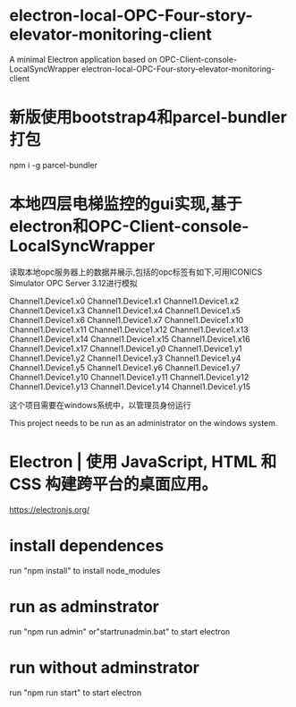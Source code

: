 # electron-local-OPC-Four-story-elevator-monitoring-client



A minimal Electron application based on OPC-Client-console-LocalSyncWrapper
electron-local-OPC-Four-story-elevator-monitoring-client

# 新版使用bootstrap4和parcel-bundler打包

npm i -g parcel-bundler

# 本地四层电梯监控的gui实现,基于electron和OPC-Client-console-LocalSyncWrapper
读取本地opc服务器上的数据并展示,包括的opc标签有如下,可用ICONICS Simulator OPC Server 3.12进行模拟

 Channel1.Device1.x0 Channel1.Device1.x1 Channel1.Device1.x2 Channel1.Device1.x3 Channel1.Device1.x4 Channel1.Device1.x5 Channel1.Device1.x6 Channel1.Device1.x7 Channel1.Device1.x10 Channel1.Device1.x11 Channel1.Device1.x12 Channel1.Device1.x13 Channel1.Device1.x14 Channel1.Device1.x15  Channel1.Device1.x16  Channel1.Device1.x17 Channel1.Device1.y0 Channel1.Device1.y1 Channel1.Device1.y2 Channel1.Device1.y3 Channel1.Device1.y4 Channel1.Device1.y5 Channel1.Device1.y6 Channel1.Device1.y7 Channel1.Device1.y10 Channel1.Device1.y11 Channel1.Device1.y12 Channel1.Device1.y13 Channel1.Device1.y14 Channel1.Device1.y15
 
这个项目需要在windows系统中，以管理员身份运行

This project needs to be run as an administrator on the windows system.

# Electron | 使用 JavaScript, HTML 和 CSS 构建跨平台的桌面应用。
https://electronjs.org/

# install dependences
run "npm install" to install node_modules
# run as adminstrator
run "npm run admin" or"startrunadmin.bat" to start electron

# run without adminstrator
run "npm run start" to start electron
